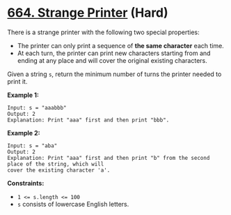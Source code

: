 # [664. Strange Printer][link] (Hard)

[link]: https://leetcode.com/problems/strange-printer/

There is a strange printer with the following two special properties:

- The printer can only print a sequence of **the same character** each time.
- At each turn, the printer can print new characters starting from and ending at any place and will
cover the original existing characters.

Given a string `s`, return the minimum number of turns the printer needed to print it.

**Example 1:**

```
Input: s = "aaabbb"
Output: 2
Explanation: Print "aaa" first and then print "bbb".

```

**Example 2:**

```
Input: s = "aba"
Output: 2
Explanation: Print "aaa" first and then print "b" from the second place of the string, which will
cover the existing character 'a'.

```

**Constraints:**

- `1 <= s.length <= 100`
- `s` consists of lowercase English letters.
